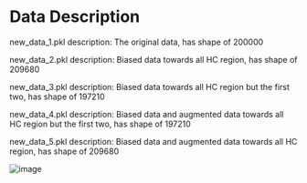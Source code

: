# Data Description

new_data_1.pkl description:
The original data, has shape of 200000

new_data_2.pkl description:
Biased data towards all HC region, has shape of 209680

new_data_3.pkl description:
Biased data towards all HC region but the first two, has shape of 197210

new_data_4.pkl description:
Biased data and augmented data towards all HC region but the first two, has shape of 197210

new_data_5.pkl description:
Biased data and augmented data towards all HC region, has shape of 209680


![image](https://github.com/hanshuo-shuo/Cellworld_Offline/assets/80494218/16b2ef3c-8600-4210-a88a-7e2638e48430)
